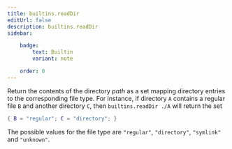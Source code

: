 ```yaml
---
title: builtins.readDir
editUrl: false
description: builtins.readDir
sidebar:

    badge:
        text: Builtin
        variant: note

    order: 0
---
```


Return the contents of the directory *path* as a set mapping
directory entries to the corresponding file type. For instance, if
directory `A` contains a regular file `B` and another directory
`C`, then `builtins.readDir ./A` will return the set

```nix
{ B = "regular"; C = "directory"; }
```

The possible values for the file type are `"regular"`,
`"directory"`, `"symlink"` and `"unknown"`.



